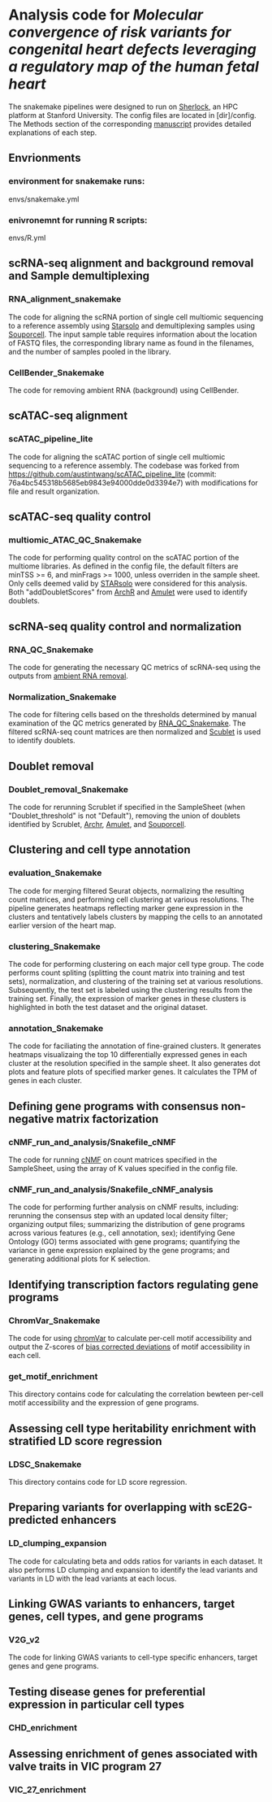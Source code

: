 # Analysis code for *Molecular convergence of risk variants for congenital heart defects leveraging a regulatory map of the human fetal heart*
The snakemake pipelines were designed to run on [Sherlock](https://www.sherlock.stanford.edu), an HPC platform at Stanford University. The config files are located in \[dir\]/config. The Methods section of the corresponding [manuscript](https://www.medrxiv.org/content/10.1101/2024.11.20.24317557v2.full) provides detailed explanations of each step. 
## Envrionments
  ### environment for snakemake runs:
  envs/snakemake.yml 
  ### enivronemnt for running R scripts:
  envs/R.yml

## scRNA-seq alignment and background removal and Sample demultiplexing
  ### RNA_alignment_snakemake
  The code for aligning the scRNA portion of single cell multiomic sequencing to a reference assembly using [Starsolo](https://github.com/alexdobin/STAR/blob/master/docs/STARsolo.md) and demultiplexing samples using [Souporcell](https://github.com/wheaton5/souporcell). The input sample table requires information about the location of FASTQ files, the corresponding library name as found in the filenames, and the number of samples pooled in the library.
  ### CellBender_Snakemake 
  The code for removing ambient RNA (background) using CellBender. 
  
## scATAC-seq alignment
  ### scATAC_pipeline_lite
  The code for aligning the scATAC portion of single cell multiomic sequencing to a reference assembly. The codebase was forked from https://github.com/austintwang/scATAC_pipeline_lite (commit: 76a4bc545318b5685eb9843e94000dde0d3394e7) with modifications for file and result organization. 

## scATAC-seq quality control
  ### multiomic_ATAC_QC_Snakemake
  The code for performing quality control on the scATAC portion of the multiome libraries. As defined in the config file, the default filters are minTSS >= 6, and minFrags >= 1000, unless overriden in the sample sheet. Only cells deemed valid by [STARsolo](#rna_alignment_snakemake) were considered for this analysis. Both "addDoubletScores" from [ArchR](https://www.archrproject.com/bookdown/inferring-scatac-seq-doublets-with-archr.html) and [Amulet](https://github.com/UcarLab/AMULET) were used to identify doublets. 

## scRNA-seq quality control and normalization
  ### RNA_QC_Snakemake
  The code for generating the necessary QC metrics of scRNA-seq using the outputs from [ambient RNA removal](#cellbender_snakemake). 
  ### Normalization_Snakemake
  The code for filtering cells based on the thresholds determined by manual examination of the QC metrics generated by [RNA_QC_Snakemake](#rna_qc_snakemake). The filtered scRNA-seq count matrices are then normalized and [Scublet](https://github.com/swolock/scrublet) is used to identify doublets. 
  
## Doublet removal
  ### Doublet_removal_Snakemake
  The code for rerunning Scrublet if specified in the SampleSheet (when "Doublet_threshold" is not "Default"), removing the union of doublets identified by Scrublet, [Archr](#multiomic_atac_qc_Snakemake), [Amulet](#multiomic_atac_qc_Snakemake), and [Souporcell](#rna_alignment_snakemake). 
## Clustering and cell type annotation
  ### evaluation_Snakemake
  The code for merging filtered Seurat objects, normalizing the resulting count matrices, and performing cell clustering at various resolutions. The pipeline generates heatmaps reflecting marker gene expression in the clusters and tentatively labels clusters by mapping the cells to an annotated earlier version of the heart map. 
  ### clustering_Snakemake
  The code for performing clustering on each major cell type group. The code performs count spliting (splitting the count matrix into training and test sets), normalization, and clustering of the training set at various resolutions. Subsequently, the test set is labeled using the clustering results from the training set. Finally, the expression of marker genes in these clusters is highlighted in both the test dataset and the original dataset. 

  ### annotation_Snakemake
  The code for faciliating the annotation of fine-grained clusters. It generates heatmaps visualizaing the top 10 differentially expressed genes in each cluster at the resolution specified in the sample sheet. It also generates dot plots and feature plots of specified marker genes. It calculates the TPM of genes in each cluster. 

## Defining gene programs with consensus non-negative matrix factorization
  ### cNMF_run_and_analysis/Snakefile_cNMF
  The code for running [cNMF](https://github.com/dylkot/cNMF) on count matrices specified in the SampleSheet, using the array of K values specified in the config file. 
  ### cNMF_run_and_analysis/Snakefile_cNMF_analysis
  The code for performing further analysis on cNMF results, including: rerunning the consensus step with an updated local density filter; organizing output files; summarizing the distribution of gene programs across various features (e.g., cell annotation, sex); identifying Gene Ontology (GO) terms associated with gene programs; quantifying the variance in gene expression explained by the gene programs; and generating additional plots for K selection.

## Identifying transcription factors regulating gene programs 
  ### ChromVar_Snakemake
  The code for using [chromVar](https://github.com/GreenleafLab/chromVAR) to calculate per-cell motif accessibility and output the Z-scores of [bias corrected deviations](https://greenleaflab.github.io/chromVAR/articles/Articles/Deviations.html) of motif accessibility in each cell.
  ### get_motif_enrichment
  This directory contains code for calculating the correlation bewteen per-cell motif accessibility and the expression of gene programs. 

## Assessing cell type heritability enrichment with stratified LD score regression
  ### LDSC_Snakemake 
  This directory contains code for LD score regression.
## Preparing variants for overlapping with scE2G-predicted enhancers
  ### LD_clumping_expansion
  The code for calculating beta and odds ratios for variants in each dataset. It also performs LD clumping and expansion to identify the lead variants and variants in LD with the lead variants at each locus.
## Linking GWAS variants to enhancers, target genes, cell types, and gene programs
  ### V2G_v2
  The code for linking GWAS variants to cell-type specific enhancers, target genes and gene programs. 

## Testing disease genes for preferential expression in particular cell types
  ### CHD_enrichment
  
## Assessing enrichment of genes associated with valve traits in VIC program 27 
  ### VIC_27_enrichment





